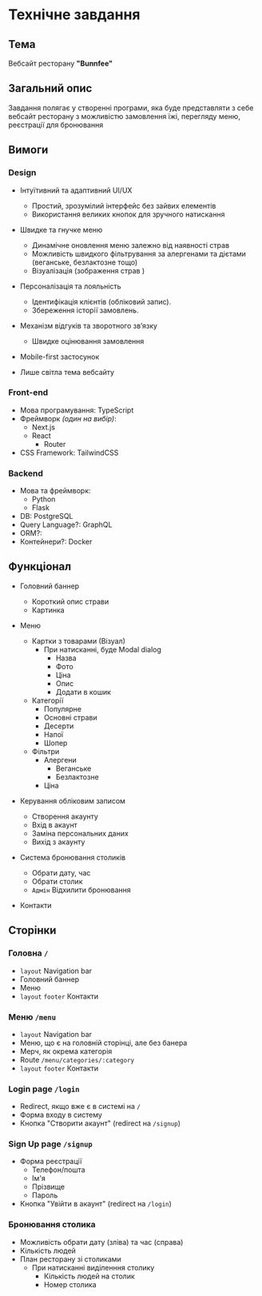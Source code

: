 # Технічне завдання

## Тема

Вебсайт ресторану **"Bunnfee"**

## Загальний опис

Завдання полягає у створенні програми, яка буде представляти з себе вебсайт ресторану з можливістю замовлення їжі, перегляду меню, реєстрації для бронювання

## Вимоги

### Design

- Інтуїтивний та адаптивний UI/UX

  - Простий, зрозумілий інтерфейс без зайвих елементів
  - Використання великих кнопок для зручного натискання

- Швидке та гнучке меню

  - Динамічне оновлення меню залежно від наявності страв
  - Можливість швидкого фільтрування за алергенами та дієтами (веганське, безлактозне тощо)
  - Візуалізація (зображення страв )

- Персоналізація та лояльність

  - Ідентифікація клієнтів (обліковий запис).
  - Збереження історії замовлень.

- Механізм відгуків та зворотного зв’язку

  - Швидке оцінювання замовлення

- Mobile-first застосунок
- Лише світла тема вебсайту

### Front-end

- Мова програмування: TypeScript
- Фреймворк _(один на вибір)_:
  - Next.js
  - React
    - Router
- CSS Framework: TailwindCSS
<!-- - Software Framework?: Electron.js -->

### Backend

- Мова та фреймворк:
  - Python
  - Flask
- DB: PostgreSQL
- Query Language?: GraphQL
- ORM?:
- Контейнери?: Docker

## Функціонал

- Головний баннер

  - Короткий опис страви
  - Картинка

- Меню

  - Картки з товарами (Візуал)
    - При натисканні, буде Modal dialog
      - Назва
      - Фото
      - Ціна
      - Опис
      - Додати в кошик
  - Категорії
    - Популярне
    - Основні страви
    - Десерти
    - Напої
    - Шопер
  - Фільтри
    - Алергени
      - Веганське
      - Безлактозне
    - Ціна

- Керування обліковим записом

  - Створення акаунту
  - Вхід в акаунт
  - Заміна персональних даних
  - Вихід з акаунту

- Система бронювання столиків

  - Обрати дату, час
  - Обрати столик
  - `Адмін` Відхилити бронювання

- Контакти

## Сторінки

### Головна `/`

- `layout` Navigation bar
- Головний баннер
- Меню
- `layout` `footer` Контакти

### Меню `/menu`

- `layout` Navigation bar
- Меню, що є на головній сторінці, але без банера
- Мерч, як окрема категорія
- Route `/menu/categories/:category`
- `layout` `footer` Контакти

### Login page `/login`

- Redirect, якщо вже є в системі на `/`
- Форма входу в систему
- Кнопка "Створити акаунт" (redirect на `/signup`)

### Sign Up page `/signup`

- Форма реєстрації
  - Телефон/пошта
  - Ім'я
  - Прізвище
  - Пароль
- Кнопка "Увійти в акаунт" (redirect на `/login`)

### Бронювання столика

- Можливість обрати дату (зліва) та час (справа)
- Кількість людей
- План ресторану зі столиками
  - При натисканні виділенння столику
    - Кількість людей на столик
    - Номер столика
